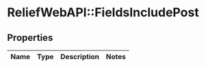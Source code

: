 # ReliefWebAPI::FieldsIncludePost

## Properties
Name | Type | Description | Notes
------------ | ------------- | ------------- | -------------


